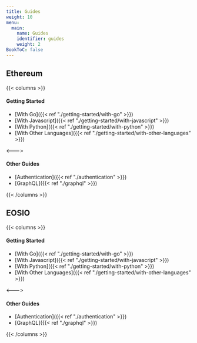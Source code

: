 ```yaml
---
title: Guides
weight: 10
menu:
  main:
    name: Guides
    identifier: guides
    weight: 2
BookToC: false
---
```


## Ethereum

{{< columns >}}

#### Getting Started

* [With Go]({{< ref "./getting-started/with-go" >}})
* [With Javascript]({{< ref "./getting-started/with-javascript" >}})
* [With Python]({{< ref "./getting-started/with-python" >}})
* [With Other Languages]({{< ref "./getting-started/with-other-languages" >}})

<--->

#### Other Guides

* [Authentication]({{< ref "./authentication" >}})
* [GraphQL]({{< ref "./graphql" >}})

{{< /columns >}}


## EOSIO

{{< columns >}}

#### Getting Started

* [With Go]({{< ref "./getting-started/with-go" >}})
* [With Javascript]({{< ref "./getting-started/with-javascript" >}})
* [With Python]({{< ref "./getting-started/with-python" >}})
* [With Other Languages]({{< ref "./getting-started/with-other-languages" >}})

<--->

#### Other Guides

* [Authentication]({{< ref "./authentication" >}})
* [GraphQL]({{< ref "./graphql" >}})

{{< /columns >}}